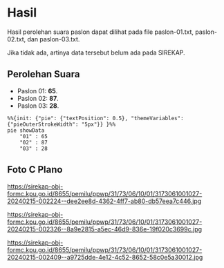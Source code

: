 # Hasil

Hasil perolehan suara paslon dapat dilihat pada file paslon-01.txt, paslon-02.txt, dan paslon-03.txt.

Jika tidak ada, artinya data tersebut belum ada pada SIREKAP.

## Perolehan Suara

 * Paslon 01: **65**.
 * Paslon 02: **87**.
 * Paslon 03: **28**.

```mermaid
%%{init: {"pie": {"textPosition": 0.5}, "themeVariables": {"pieOuterStrokeWidth": "5px"}} }%%
pie showData
    "01" : 65
    "02" : 87
    "03" : 28
```
## Foto C Plano

https://sirekap-obj-formc.kpu.go.id/8655/pemilu/ppwp/31/73/06/10/01/3173061001027-20240215-002224--dee2ee8d-4362-4ff7-ab80-db57eea7c446.jpg

https://sirekap-obj-formc.kpu.go.id/8655/pemilu/ppwp/31/73/06/10/01/3173061001027-20240215-002326--8a9e2815-a5ec-46d9-836e-19f020c3699c.jpg

https://sirekap-obj-formc.kpu.go.id/8655/pemilu/ppwp/31/73/06/10/01/3173061001027-20240215-002409--a9725dde-4e12-4c52-8652-58c0e5a30012.jpg
